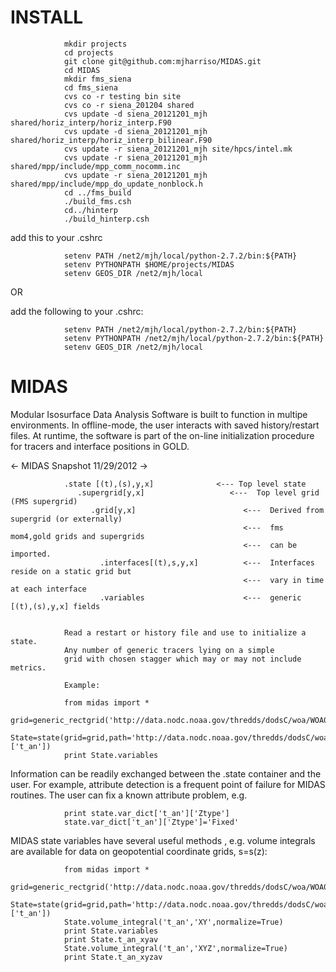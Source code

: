 INSTALL
=======

                mkdir projects
                cd projects
                git clone git@github.com:mjharriso/MIDAS.git
                cd MIDAS
                mkdir fms_siena
                cd fms_siena
                cvs co -r testing bin site
                cvs co -r siena_201204 shared
                cvs update -d siena_20121201_mjh shared/horiz_interp/horiz_interp.F90
                cvs update -d siena_20121201_mjh shared/horiz_interp/horiz_interp_bilinear.F90
                cvs update -r siena_20121201_mjh site/hpcs/intel.mk
                cvs update -r siena_20121201_mjh shared/mpp/include/mpp_comm_nocomm.inc
                cvs update -r siena_20121201_mjh shared/mpp/include/mpp_do_update_nonblock.h
                cd ../fms_build
                ./build_fms.csh
                cd../hinterp
                ./build_hinterp.csh

add this to your .cshrc

                setenv PATH /net2/mjh/local/python-2.7.2/bin:${PATH}
                setenv PYTHONPATH $HOME/projects/MIDAS
                setenv GEOS_DIR /net2/mjh/local


OR

add the following to your .cshrc:

                setenv PATH /net2/mjh/local/python-2.7.2/bin:${PATH}
                setenv PYTHONPATH /net2/mjh/local/python-2.7.2/bin:${PATH}
                setenv GEOS_DIR /net2/mjh/local



MIDAS
=====


Modular Isosurface Data Analysis Software is built to
function in multipe environments. In offline-mode, 
the user interacts with saved history/restart files. At runtime,
the software is part of the on-line initialization procedure for
tracers and interface positions in GOLD.  


<- MIDAS Snapshot 11/29/2012 ->

                .state [(t),(s),y,x]              <--- Top level state
                   .supergrid[y,x]                   <---  Top level grid (FMS supergrid)
                      .grid[y,x]                        <---  Derived from supergrid (or externally)
                                                        <---  fms mom4,gold grids and supergrids
                                                        <---  can be imported.
                        .interfaces[(t),s,y,x]          <---  Interfaces reside on a static grid but 
                                                        <---  vary in time at each interface                  
                        .variables                      <---  generic [(t),(s),y,x] fields    


                Read a restart or history file and use to initialize a state.
                Any number of generic tracers lying on a simple 
                grid with chosen stagger which may or may not include metrics.
                
                Example:
                
                from midas import *
                grid=generic_rectgrid('http://data.nodc.noaa.gov/thredds/dodsC/woa/WOA09/NetCDFdata/temperature_annual_1deg.nc',var='t_an',cyclic=True)
                State=state(grid=grid,path='http://data.nodc.noaa.gov/thredds/dodsC/woa/WOA09/NetCDFdata/temperature_annual_1deg.nc',fields=['t_an'])
                print State.variables                


    
Information can be readily exchanged between the .state container and the user. For example, attribute detection
is a frequent point of failure for MIDAS routines.  The user can fix a known attribute problem, e.g.

                print state.var_dict['t_an']['Ztype']
                state.var_dict['t_an']['Ztype']='Fixed'
                
                
MIDAS state variables have several useful methods , e.g. volume integrals are
available for data on geopotential coordinate grids, s=s(z):

                from midas import *
                grid=generic_rectgrid('http://data.nodc.noaa.gov/thredds/dodsC/woa/WOA09/NetCDFdata/temperature_annual_1deg.nc',var='t_an',cyclic=True)
                State=state(grid=grid,path='http://data.nodc.noaa.gov/thredds/dodsC/woa/WOA09/NetCDFdata/temperature_annual_1deg.nc',fields=['t_an'])
                State.volume_integral('t_an','XY',normalize=True)
                print State.variables
                print State.t_an_xyav
                State.volume_integral('t_an','XYZ',normalize=True)
                print State.t_an_xyzav
                




